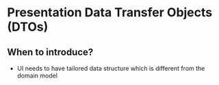 # Presentation Data Transfer Objects (DTOs)

## When to introduce?

- UI needs to have tailored data structure which is different from the domain model